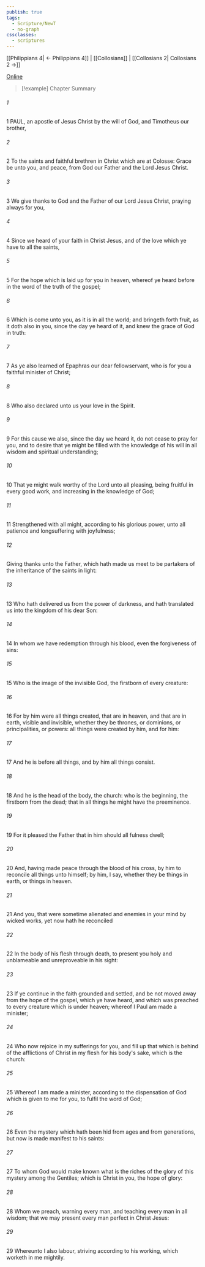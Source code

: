 ```yaml
---
publish: true
tags:
  - Scripture/NewT
  - no-graph
cssclasses:
  - scriptures
---
```

[[Philippians 4| ← Philippians 4]] | [[Collosians]] | [[Collosians 2| Collosians 2 →]]

[Online](https://churchofjesuschrist.org/study/scriptures/nt/col/1?lang=eng)

>[!example] Chapter Summary
>
###### 1
1 PAUL, an apostle of Jesus Christ by the will of God, and Timotheus our brother,
###### 2
2 To the saints and faithful brethren in Christ which are at Colosse: Grace be unto you, and peace, from God our Father and the Lord Jesus Christ.
###### 3
3 We give thanks to God and the Father of our Lord Jesus Christ, praying always for you,
###### 4
4 Since we heard of your faith in Christ Jesus, and of the love which ye have to all the saints,
###### 5
5 For the hope which is laid up for you in heaven, whereof ye heard before in the word of the truth of the gospel;
###### 6
6 Which is come unto you, as it is in all the world; and bringeth forth fruit, as it doth also in you, since the day ye heard of it, and knew the grace of God in truth:
###### 7
7 As ye also learned of Epaphras our dear fellowservant, who is for you a faithful minister of Christ;
###### 8
8 Who also declared unto us your love in the Spirit.
###### 9
9 For this cause we also, since the day we heard it, do not cease to pray for you, and to desire that ye might be filled with the knowledge of his will in all wisdom and spiritual understanding;
###### 10
10 That ye might walk worthy of the Lord unto all pleasing, being fruitful in every good work, and increasing in the knowledge of God;
###### 11
11 Strengthened with all might, according to his glorious power, unto all patience and longsuffering with joyfulness;
###### 12
Giving thanks unto the Father, which hath made us meet to be partakers of the inheritance of the saints in light:
###### 13
13 Who hath delivered us from the power of darkness, and hath translated us into the kingdom of his dear Son:
###### 14
14 In whom we have redemption through his blood, even the forgiveness of sins:
###### 15
15 Who is the image of the invisible God, the firstborn of every creature:
###### 16
16 For by him were all things created, that are in heaven, and that are in earth, visible and invisible, whether they be thrones, or dominions, or principalities, or powers: all things were created by him, and for him:
###### 17
17 And he is before all things, and by him all things consist.
###### 18
18 And he is the head of the body, the church: who is the beginning, the firstborn from the dead; that in all things he might have the preeminence.
###### 19
19 For it pleased the Father that in him should all fulness dwell;
###### 20
20 And, having made peace through the blood of his cross, by him to reconcile all things unto himself; by him, I say, whether they be things in earth, or things in heaven.
###### 21
21 And you, that were sometime alienated and enemies in your mind by wicked works, yet now hath he reconciled
###### 22
22 In the body of his flesh through death, to present you holy and unblameable and unreproveable in his sight:
###### 23
23 If ye continue in the faith grounded and settled, and be not moved away from the hope of the gospel, which ye have heard, and which was preached to every creature which is under heaven; whereof I Paul am made a minister;
###### 24
24 Who now rejoice in my sufferings for you, and fill up that which is behind of the afflictions of Christ in my flesh for his body's sake, which is the church:
###### 25
25 Whereof I am made a minister, according to the dispensation of God which is given to me for you, to fulfil the word of God;
###### 26
26 Even the mystery which hath been hid from ages and from generations, but now is made manifest to his saints:
###### 27
27 To whom God would make known what is the riches of the glory of this mystery among the Gentiles; which is Christ in you, the hope of glory:
###### 28
28 Whom we preach, warning every man, and teaching every man in all wisdom; that we may present every man perfect in Christ Jesus:
###### 29
29 Whereunto I also labour, striving according to his working, which worketh in me mightily.



